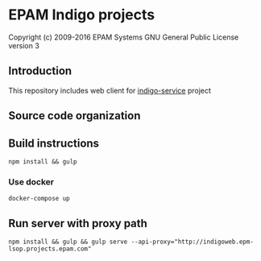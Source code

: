 # EPAM Indigo projects #

Copyright (c) 2009-2016 EPAM Systems
GNU General Public License version 3

## Introduction ##

This repository includes web client for [indigo-service](https://git.epam.com/epm-lsop/indigo-service) project

## Source code organization ##


## Build instructions ##

```
npm install && gulp
```

### Use docker

```
docker-compose up
```

## Run server with proxy path ##

```
npm install && gulp && gulp serve --api-proxy="http://indigoweb.epm-lsop.projects.epam.com"
```

